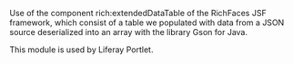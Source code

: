 Use of the component rich:extendedDataTable of the RichFaces JSF framework, which consist of a table we populated with data from a JSON
source deserialized into an array with the library Gson for Java.

This module is used by Liferay Portlet.
